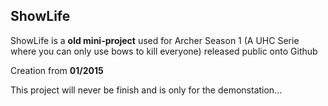 ## ShowLife ##

ShowLife is a **old mini-project** used for Archer Season 1 (A UHC Serie where you can only use bows to kill everyone) released public onto Github

Creation from **01/2015**

This project will never be finish and is only for the demonstation...

